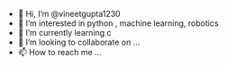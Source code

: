 - 👋 Hi, I’m @vineetgupta1230
- 👀 I’m interested in python , machine learning, robotics
- 🌱 I’m currently learning c
- 💞️ I’m looking to collaborate on ...
- 📫 How to reach me ...

<!---
vineetgupta1230/vineetgupta1230 is a ✨ special ✨ repository because its `README.md` (this file) appears on your GitHub profile.
You can click the Preview link to take a look at your changes.
--->
